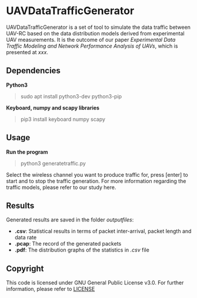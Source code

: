 # UAVDataTrafficGenerator 

UAVDataTrafficGenerator is a set of tool to simulate the data traffic between UAV-RC based on the data distribution models derived from experimental UAV measurements. It is the outcome of our paper *Experimental Data Traffic Modeling and Network Performance Analysis of UAVs*, which is presented at *xxx*. 

## Dependencies
**Python3**
> sudo apt install python3-dev python3-pip

**Keyboard, numpy and scapy libraries**
> pip3 install keyboard numpy scapy 

## Usage
**Run the program**
> python3 generatetraffic.py

Select the wireless channel you want to produce traffic for, press [enter] to start and to stop the traffic generation. 
For more information regarding the traffic models, please refer to our study here.

## Results
Generated results are saved in the folder *outputfiles*:
- **.csv**: Statistical results in terms of packet inter-arrival, packet length and data rate
- **.pcap**: The record of the generated packets
- **.pdf**: The distribution graphs of the statistics in *.csv* file

## Copyright
This code is licensed under GNU General Public License v3.0. For further information, please refer to [LICENSE](LICENSE)